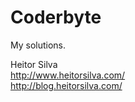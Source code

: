 # Coderbyte

My solutions.

Heitor Silva<br>
http://www.heitorsilva.com/<br>
http://blog.heitorsilva.com/
